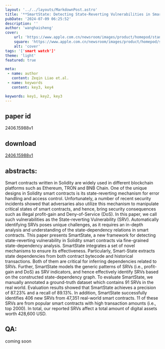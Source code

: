 ```yaml
---
layout: '../../layouts/MarkdownPost.astro'
title: '**SmartState: Detecting State-Reverting Vulnerabilities in Smart Contracts via Fine-Grained State-Dependency Analysis**'
pubDate: '2024-07-09 06:25:52'
description: ''
author: 'wanghaisheng'
cover:
    url: 'https://www.apple.com.cn/newsroom/images/product/homepod/standard/Apple-HomePod-hero-230118_big.jpg.large_2x.jpg'
    square: 'https://www.apple.com.cn/newsroom/images/product/homepod/standard/Apple-HomePod-hero-230118_big.jpg.large_2x.jpg'
    alt: 'cover'
tags: '['smart watch']' 
theme: 'light'
featured: true

meta:
 - name: author
   content: Zeqin Liao et.al.
 - name: keywords
   content: key3, key4

keywords: key1, key2, key3
---
```


## paper id
2406.15988v1
## download
[2406.15988v1](http://arxiv.org/abs/2406.15988v1)
## abstracts:
Smart contracts written in Solidity are widely used in different blockchain platforms such as Ethereum, TRON and BNB Chain. One of the unique designs in Solidity smart contracts is its state-reverting mechanism for error handling and access control. Unfortunately, a number of recent security incidents showed that adversaries also utilize this mechanism to manipulate critical states of smart contracts, and hence, bring security consequences such as illegal profit-gain and Deny-of-Service (DoS). In this paper, we call such vulnerabilities as the State-reverting Vulnerability (SRV). Automatically identifying SRVs poses unique challenges, as it requires an in-depth analysis and understanding of the state-dependency relations in smart contracts.   This paper presents SmartState, a new framework for detecting state-reverting vulnerability in Solidity smart contracts via fine-grained state-dependency analysis. SmartState integrates a set of novel mechanisms to ensure its effectiveness. Particularly, Smart-State extracts state dependencies from both contract bytecode and historical transactions. Both of them are critical for inferring dependencies related to SRVs. Further, SmartState models the generic patterns of SRVs (i.e., profit-gain and DoS) as SRV indicators, and hence effectively identify SRVs based on the constructed state-dependency graph. To evaluate SmartState, we manually annotated a ground-truth dataset which contains 91 SRVs in the real world. Evaluation results showed that SmartState achieves a precision of 87.23% and a recall of 89.13%. In addition, SmartState successfully identifies 406 new SRVs from 47,351 real-world smart contracts. 11 of these SRVs are from popular smart contracts with high transaction amounts (i.e., top 2000). In total, our reported SRVs affect a total amount of digital assets worth 428,600 USD.
## QA:
coming soon
